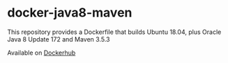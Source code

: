 # docker-java8-maven

This repository provides a Dockerfile that builds Ubuntu 18.04, plus Oracle Java 8 Update 172 and Maven 3.5.3

Available on [Dockerhub](https://hub.docker.com/r/schrer/bionic-java8-maven/)
